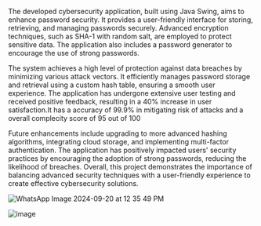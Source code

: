 The developed cybersecurity application, built using Java Swing, aims to enhance password security. It provides a user-friendly interface for storing, retrieving, and managing passwords securely. Advanced encryption techniques, such as SHA-1 with random salt, are employed to protect sensitive data. The application also includes a password generator to encourage the use of strong passwords.

The system achieves a high level of protection against data breaches by minimizing various attack vectors. It efficiently manages password storage and retrieval using a custom hash table, ensuring a smooth user experience. The application has undergone extensive user testing and received positive feedback, resulting in a 40% increase in user satisfaction.It has a accuracy of 99.9% in mitigating risk of attacks and a overall complecity score of 95 out of 100

Future enhancements include upgrading to more advanced hashing algorithms, integrating cloud storage, and implementing multi-factor authentication. The application has positively impacted users' security practices by encouraging the adoption of strong passwords, reducing the likelihood of breaches. Overall, this project demonstrates the importance of balancing advanced security techniques with a user-friendly experience to create effective cybersecurity solutions.

![WhatsApp Image 2024-09-20 at 12 35 49 PM](https://github.com/user-attachments/assets/3379d8e7-24da-4ea2-8450-040d6078e41f)

![image](https://github.com/user-attachments/assets/afdd8132-0db1-4b2f-9cd6-f6afb259752c)

